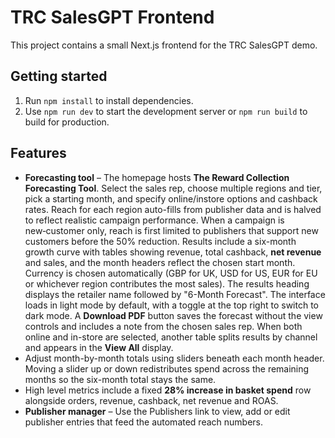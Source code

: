 # TRC SalesGPT Frontend
This project contains a small Next.js frontend for the TRC SalesGPT demo.

## Getting started

1. Run `npm install` to install dependencies.
2. Use `npm run dev` to start the development server or `npm run build` to build for production.

## Features

- **Forecasting tool** – The homepage hosts **The Reward Collection Forecasting Tool**. Select the sales rep, choose multiple regions and tier, pick a starting month, and specify online/instore options and cashback rates. Reach for each region auto-fills from publisher data and is halved to reflect realistic campaign performance. When a campaign is new‑customer only, reach is first limited to publishers that support new customers before the 50% reduction. Results include a six-month growth curve with tables showing revenue, total cashback, **net revenue** and sales, and the month headers reflect the chosen start month. Currency is chosen automatically (GBP for UK, USD for US, EUR for EU or whichever region contributes the most sales). The results heading displays the retailer name followed by "6-Month Forecast". The interface loads in light mode by default, with a toggle at the top right to switch to dark mode. A **Download PDF** button saves the forecast without the view controls and includes a note from the chosen sales rep. When both online and in-store are selected, another table splits results by channel and appears in the **View All** display.
- Adjust month-by-month totals using sliders beneath each month header. Moving a slider up or down redistributes spend across the remaining months so the six-month total stays the same.
- High level metrics include a fixed **28% increase in basket spend** row alongside orders, revenue, cashback, net revenue and ROAS.
- **Publisher manager** – Use the Publishers link to view, add or edit publisher entries that feed the automated reach numbers.
